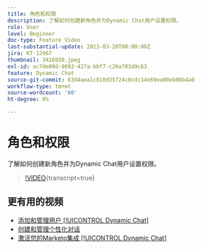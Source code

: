 ```yaml
---
title: 角色和权限
description: 了解如何创建新角色并为Dynamic Chat用户设置权限。
role: User
level: Beginner
doc-type: Feature Video
last-substantial-update: 2023-03-20T00:00:00Z
jira: KT-12967
thumbnail: 3416920.jpeg
exl-id: ac7de00d-9093-427a-bbf7-c26a703d9c63
feature: Dynamic Chat
source-git-commit: 63d4aea1c818d35724c0cdc14e69ea00eb06b4a0
workflow-type: tm+mt
source-wordcount: '60'
ht-degree: 0%

---
```


# 角色和权限

了解如何创建新角色并为Dynamic Chat用户设置权限。

>[!VIDEO](https://video.tv.adobe.com/v/3416920/?quality=12&learn=on){transcript=true}

## 更有用的视频

* [添加和管理用户 [!UICONTROL Dynamic Chat]](user-management.md)
* [创建和管理个性化对话](dialogue-management.md)
* [激活您的Marketo集成 [!UICONTROL Dynamic Chat]](marketo-integration.md)
